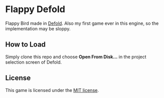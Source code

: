 # Flappy Defold

Flappy Bird made in [Defold](https://defold.com/). Also my first game ever in this engine, so
the implementation may be sloppy.

## How to Load

Simply clone this repo and choose **Open From Disk...** in the project selection screen of Defold.

## License

This game is licensed under the [MIT license](/LICENSE).
